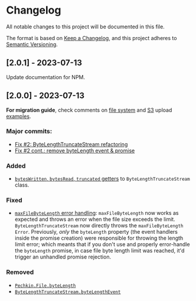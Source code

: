 # Changelog

All notable changes to this project will be documented in this file.

The format is based on [Keep a Changelog](https://keepachangelog.com/en/1.0.0/),
and this project adheres to [Semantic Versioning](https://semver.org/spec/v2.0.0.html).

## [2.0.1] - 2023-07-13

Update documentation for NPM.

## [2.0.0] - 2023-07-13

**For migration guide**, check comments on [file system](./examples/fs.js) and [S3](./examples/s3.js) upload [examples]((./examples)).

### Major commits:

- [Fix #2: ByteLengthTruncateStream refactoring](https://github.com/rafasofizada/pechkin/commit/37029d9659a3d2f840f2b34584ce3439538cc7c9)
- [Fix #2 cont.: remove byteLength event & promise](https://github.com/rafasofizada/pechkin/commit/ab66b47aedbd9952cc9d920d84870dc2806531d0)

### Added

- [`bytesWritten`, `bytesRead`, `truncated` getters](https://github.com/rafasofizada/pechkin/commit/ab66b47aedbd9952cc9d920d84870dc2806531d0) to `ByteLengthTruncateStream` class.

### Fixed

- [`maxFileByteLength` error handling](https://github.com/rafasofizada/pechkin/issues/2#top): `maxFileByteLength` now works as expected and throws an error when the file size exceeds the limit. `ByteLengthTruncateStream` now directly throws the `maxFileByteLength` `Error`. Previously, _only_ the `byteLength` property (the event handlers inside the promise creation) were responsible for throwing the length limit error; which meants that if you don't use and properly error-handle the `byteLength` promise, in case file byte length limit was reached, it'd trigger an unhandled promise rejection. 

### Removed

- [`Pechkin.File.byteLength`](https://github.com/rafasofizada/pechkin/commit/ab66b47aedbd9952cc9d920d84870dc2806531d0)
- [`ByteLengthTruncateStream.byteLengthEvent`](https://github.com/rafasofizada/pechkin/commit/37029d9659a3d2f840f2b34584ce3439538cc7c9)
